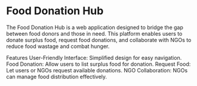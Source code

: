 # Food Donation Hub
The Food Donation Hub is a web application designed to bridge the gap between food donors and those in need. This platform enables users to donate surplus food, request food donations, and collaborate with NGOs to reduce food wastage and combat hunger.

Features
User-Friendly Interface: Simplified design for easy navigation.
Food Donation: Allow users to list surplus food for donation.
Request Food: Let users or NGOs request available donations.
NGO Collaboration: NGOs can manage food distribution effectively.

